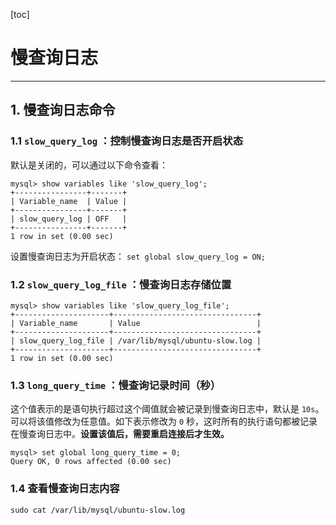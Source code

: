 [toc]

# 慢查询日志

----------------------

## 1. 慢查询日志命令

### 1.1 `slow_query_log` ：控制慢查询日志是否开启状态

默认是关闭的，可以通过以下命令查看：

```mysql
mysql> show variables like 'slow_query_log';
+----------------+-------+
| Variable_name  | Value |
+----------------+-------+
| slow_query_log | OFF   |
+----------------+-------+
1 row in set (0.00 sec)

```

设置慢查询日志为开启状态：
`set global slow_query_log = ON;`

### 1.2 `slow_query_log_file` ：慢查询日志存储位置

```mysql
mysql> show variables like 'slow_query_log_file';
+---------------------+--------------------------------+
| Variable_name       | Value                          |
+---------------------+--------------------------------+
| slow_query_log_file | /var/lib/mysql/ubuntu-slow.log |
+---------------------+--------------------------------+
1 row in set (0.00 sec)
```

### 1.3 `long_query_time` ：慢查询记录时间（秒）

这个值表示的是语句执行超过这个阈值就会被记录到慢查询日志中，默认是 `10s`。可以将该值修改为任意值。如下表示修改为 `0` 秒，这时所有的执行语句都被记录在慢查询日志中。**设置该值后，需要重启连接后才生效。**

```mysql
mysql> set global long_query_time = 0;
Query OK, 0 rows affected (0.00 sec)
```

### 1.4 查看慢查询日志内容

`sudo cat /var/lib/mysql/ubuntu-slow.log ` 



